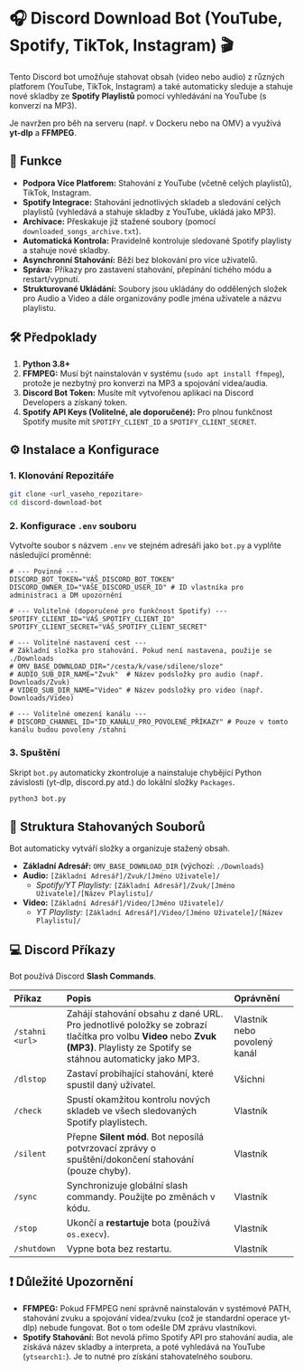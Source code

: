 # 🎧 Discord Download Bot (YouTube, Spotify, TikTok, Instagram) 🎬

Tento Discord bot umožňuje stahovat obsah (video nebo audio) z různých platforem (YouTube, TikTok, Instagram) a také automaticky sleduje a stahuje nové skladby ze **Spotify Playlistů** pomocí vyhledávání na YouTube (s konverzí na MP3).

Je navržen pro běh na serveru (např. v Dockeru nebo na OMV) a využívá **yt-dlp** a **FFMPEG**.

## 🚀 Funkce

* **Podpora Více Platforem:** Stahování z YouTube (včetně celých playlistů), TikTok, Instagram.
* **Spotify Integrace:** Stahování jednotlivých skladeb a sledování celých playlistů (vyhledává a stahuje skladby z YouTube, ukládá jako MP3).
* **Archivace:** Přeskakuje již stažené soubory (pomocí `downloaded_songs_archive.txt`).
* **Automatická Kontrola:** Pravidelně kontroluje sledované Spotify playlisty a stahuje nové skladby.
* **Asynchronní Stahování:** Běží bez blokování pro více uživatelů.
* **Správa:** Příkazy pro zastavení stahování, přepínání tichého módu a restart/vypnutí.
* **Strukturované Ukládání:** Soubory jsou ukládány do oddělených složek pro Audio a Video a dále organizovány podle jména uživatele a názvu playlistu.

## 🛠️ Předpoklady

1.  **Python 3.8+**
2.  **FFMPEG:** Musí být nainstalován v systému (`sudo apt install ffmpeg`), protože je nezbytný pro konverzi na MP3 a spojování videa/audia.
3.  **Discord Bot Token:** Musíte mít vytvořenou aplikaci na Discord Developers a získaný token.
4.  **Spotify API Keys (Volitelné, ale doporučené):** Pro plnou funkčnost Spotify musíte mít `SPOTIFY_CLIENT_ID` a `SPOTIFY_CLIENT_SECRET`.

## ⚙️ Instalace a Konfigurace

### 1. Klonování Repozitáře

```bash
git clone <url_vaseho_repozitare>
cd discord-download-bot
````

### 2\. Konfigurace `.env` souboru

Vytvořte soubor s názvem `.env` ve stejném adresáři jako `bot.py` a vyplňte následující proměnné:

```env
# --- Povinné ---
DISCORD_BOT_TOKEN="VÁŠ_DISCORD_BOT_TOKEN"
DISCORD_OWNER_ID="VAŠE_DISCORD_USER_ID" # ID vlastníka pro administraci a DM upozornění

# --- Volitelné (doporučené pro funkčnost Spotify) ---
SPOTIFY_CLIENT_ID="VÁŠ_SPOTIFY_CLIENT_ID"
SPOTIFY_CLIENT_SECRET="VÁŠ_SPOTIFY_CLIENT_SECRET"

# --- Volitelné nastavení cest ---
# Základní složka pro stahování. Pokud není nastavena, použije se ./Downloads
# OMV_BASE_DOWNLOAD_DIR="/cesta/k/vase/sdilene/sloze"
# AUDIO_SUB_DIR_NAME="Zvuk"  # Název podsložky pro audio (např. Downloads/Zvuk)
# VIDEO_SUB_DIR_NAME="Video" # Název podsložky pro video (např. Downloads/Video)

# --- Volitelné omezení kanálu ---
# DISCORD_CHANNEL_ID="ID_KANÁLU_PRO_POVOLENÉ_PŘÍKAZY" # Pouze v tomto kanálu budou povoleny /stahni
```

### 3\. Spuštění

Skript `bot.py` automaticky zkontroluje a nainstaluje chybějící Python závislosti (yt-dlp, discord.py atd.) do lokální složky `Packages`.

```bash
python3 bot.py
```

## 📂 Struktura Stahovaných Souborů

Bot automaticky vytváří složky a organizuje stažený obsah.

  * **Základní Adresář:** `OMV_BASE_DOWNLOAD_DIR` (výchozí: `./Downloads`)
  * **Audio:** `[Základní Adresář]/Zvuk/[Jméno Uživatele]/`
      * *Spotify/YT Playlisty:* `[Základní Adresář]/Zvuk/[Jméno Uživatele]/[Název Playlistu]/`
  * **Video:** `[Základní Adresář]/Video/[Jméno Uživatele]/`
      * *YT Playlisty:* `[Základní Adresář]/Video/[Jméno Uživatele]/[Název Playlistu]/`

## 💻 Discord Příkazy

Bot používá Discord **Slash Commands**.

| Příkaz | Popis | Oprávnění |
| :--- | :--- | :--- |
| `/stahni <url>` | Zahájí stahování obsahu z dané URL. Pro jednotlivé položky se zobrazí tlačítka pro volbu **Video** nebo **Zvuk (MP3)**. Playlisty ze Spotify se stáhnou automaticky jako MP3. | Vlastník nebo povolený kanál |
| `/dlstop` | Zastaví probíhající stahování, které spustil daný uživatel. | Všichni |
| `/check` | Spustí okamžitou kontrolu nových skladeb ve všech sledovaných Spotify playlistech. | Vlastník |
| `/silent` | Přepne **Silent mód**. Bot neposílá potvrzovací zprávy o spuštění/dokončení stahování (pouze chyby). | Vlastník |
| `/sync` | Synchronizuje globální slash commandy. Použijte po změnách v kódu. | Vlastník |
| `/stop` | Ukončí a **restartuje** bota (používá `os.execv`). | Vlastník |
| `/shutdown` | Vypne bota bez restartu. | Vlastník |

## ❗ Důležité Upozornění

  * **FFMPEG:** Pokud FFMPEG není správně nainstalován v systémové PATH, stahování zvuku a spojování videa/zvuku (což je standardní operace yt-dlp) nebude fungovat. Bot o tom odešle DM zprávu vlastníkovi.
  * **Spotify Stahování:** Bot nevolá přímo Spotify API pro stahování audia, ale získává název skladby a interpreta, a poté vyhledává na YouTube (`ytsearch1:`). Je to nutné pro získání stahovatelného souboru.

<!-- end list -->